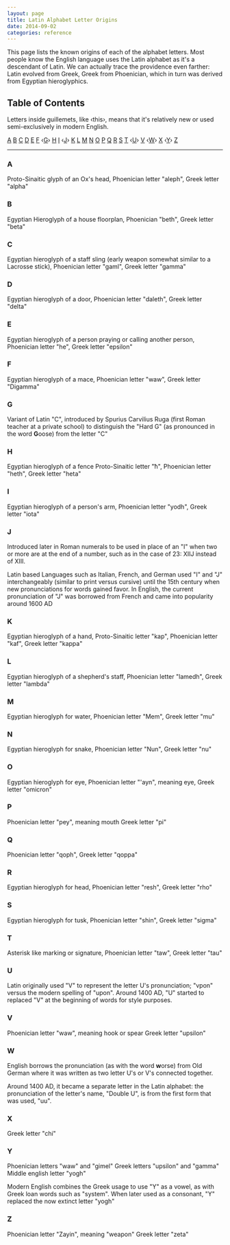 ```yaml
---
layout: page
title: Latin Alphabet Letter Origins
date: 2014-09-02
categories: reference
---
```


This page lists the known origins of each of the alphabet letters. Most people
know the English language uses the Latin alphabet as it's a descendant of Latin. 
We can actually trace the providence even farther: Latin evolved from Greek, 
Greek from Phoenician, which in turn was derived from Egyptian hieroglyphics.

## Table of Contents
Letters inside guillemets, like &lsaquo;this&rsaquo;, means that it's relatively 
new or used semi-exclusively in modern English. 

[A](#a)
[B](#b)
[C](#c)
[D](#d)
[E](#e)
[F](#f)
&lsaquo;[G](#g)&rsaquo;
[H](#h)
[I](#i)
&lsaquo;[J](#j)&rsaquo;
[K](#k)
[L](#l)
[M](#m)
[N](#n)
[O](#o)
[P](#p)
[Q](#q)
[R](#r)
[S](#s)
[T](#t)
&lsaquo;[U](#u)&rsaquo;
[V](#v)
&lsaquo;[W](#w)&rsaquo;
[X](#x)
&lsaquo;[Y](#y)&rsaquo;
[Z](#z)

---

### A
<a name="a"></a>
Proto-Sinaitic glyph of an Ox's head, 
Phoenician letter "aleph", 
Greek letter "alpha"

### B
<a name="b"></a>
Egyptian Hieroglyph of a house floorplan, 
Phoenician "beth", 
Greek letter "beta"

### C
<a name="c"></a>
Egyptian hieroglyph of a staff sling (early weapon somewhat similar to a
Lacrosse stick), 
Phoenician letter "gaml", 
Greek letter "gamma"

### D
<a name="d"></a>
Egyptian hieroglyph of a door, 
Phoenician letter "daleth", 
Greek letter "delta"

### E
<a name="e"></a>
Egyptian hieroglyph of a person praying or calling another person, 
Phoenician letter "he", 
Greek letter "epsilon"

### F
<a name="f"></a>
Egyptian hieroglyph of a mace, 
Phoenician letter "waw", 
Greek letter "Digamma"

### G
<a name="g"></a>
Variant of Latin "C", introduced by Spurius Carvilius Ruga (first Roman teacher 
at a private school) to distinguish the "Hard G" (as pronounced in the word 
**G**oose) from the letter "C"

### H
<a name="h"></a>
Egyptian hieroglyph of a fence
Proto-Sinaitic letter "&#295;",
Phoenician letter "heth",
Greek letter "heta"

### I
<a name="i"></a>
Egyptian hieroglyph of a person's arm,
Phoenician letter "yodh",
Greek letter "iota"

### J
<a name="j"></a>
Introduced later in Roman numerals to be used in place of an "I" when two or 
more are at the end of a number, such as in the case of 23: XIIJ instead of 
XIII.

Latin based Languages such as Italian, French, and German used "I" and "J" 
interchangeably (similar to print versus cursive) until the 15th century when 
new pronunciations for words gained favor.
In English, the current pronunciation of "J" was borrowed from French and came 
into popularity around 1600 AD

### K
<a name="k"></a>
Egyptian hieroglyph of a hand,
Proto-Sinaitic letter "kap",
Phoenician letter "kaf",
Greek letter "kappa"

### L
<a name="l"></a>
Egyptian hieroglyph of a shepherd's staff,
Phoenician letter "lamedh",
Greek letter "lambda"

### M
<a name="m"></a>
Egyptian hieroglyph for water,
Phoenician letter "Mem",
Greek letter "mu"

### N
<a name="n"></a>
Egyptian hieroglyph for snake,
Phoenician letter "Nun",
Greek letter "nu"

### O
<a name="o"></a>
Egyptian hieroglyph for eye,
Phoenician letter "'ayn", meaning eye,
Greek letter "omicron"

### P
<a name="p"></a>
Phoenician letter "pey", meaning mouth
Greek letter "pi"

### Q
<a name="q"></a>
Phoenician letter "qoph",
Greek letter "qoppa"

### R
<a name="r"></a>
Egyptian hieroglyph for head,
Phoenician letter "resh",
Greek letter "rho"

### S
<a name="s"></a>
Egyptian hieroglyph for tusk,
Phoenician letter "shin",
Greek letter "sigma"

### T
<a name="t"></a>
Asterisk like marking or signature,
Phoenician letter "taw",
Greek letter "tau"

### U
<a name="u"></a>
Latin originally used "V" to represent the letter U's pronunciation; "vpon" 
versus the modern spelling of "upon". Around 1400 AD, "U" started to replaced 
"V" at the beginning of words for style purposes.

### V
<a name="v"></a>
Phoenician letter "waw", meaning hook or spear
Greek letter "upsilon"

### W
<a name="w"></a>
English borrows the pronunciation (as with the word **w**orse) from Old German 
where it was written as two letter U's or V's connected together.

Around 1400 AD, it became a separate letter in the Latin alphabet: the 
pronunciation of the letter's name, "Double U", is from the first form that was 
used, "uu". 

### X
<a name="x"></a>
Greek letter "chi"

### Y
<a name="y"></a>

Phoenician letters "waw" and "gimel"
Greek letters "upsilon" and "gamma"
Middle english letter "yogh"

Modern English combines the Greek usage to use "Y" as a vowel, as with Greek 
loan words such as "system". When later used as a consonant, "Y" replaced the 
now extinct letter "yogh"

### Z
<a name="z"></a>
Phoenician letter "Zayin", meaning "weapon"
Greek letter "zeta"

